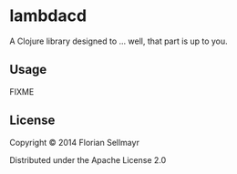 # lambdacd

A Clojure library designed to ... well, that part is up to you.

## Usage

FIXME

## License

Copyright © 2014 Florian Sellmayr

Distributed under the Apache License 2.0
